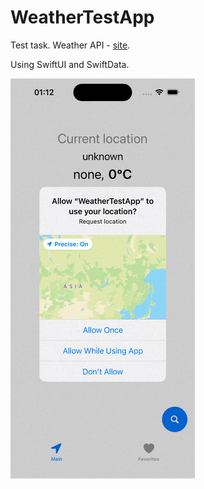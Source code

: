 # WeatherTestApp
 Test task. Weather API - [site](https://www.weatherapi.com/docs/).

 Using SwiftUI and SwiftData.

 ![](https://github.com/yuriypashkov/WeatherTestApp/blob/main/record.gif)
